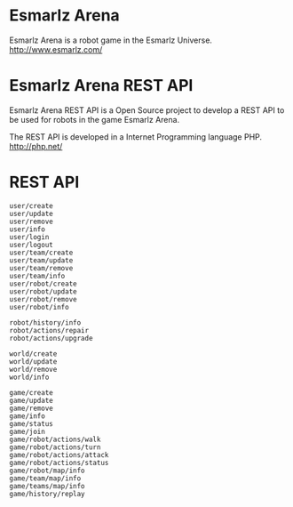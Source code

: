 # Esmarlz Arena
Esmarlz Arena is a robot game in the Esmarlz Universe.
http://www.esmarlz.com/

# Esmarlz Arena REST API
Esmarlz Arena REST API is a Open Source project to develop a REST API to be used for robots in the game Esmarlz Arena.

The REST API is developed in a Internet Programming language PHP.
http://php.net/

# REST API

    user/create
    user/update
    user/remove
    user/info
    user/login
    user/logout
    user/team/create
    user/team/update
    user/team/remove
    user/team/info
    user/robot/create
    user/robot/update
    user/robot/remove
    user/robot/info

    robot/history/info
    robot/actions/repair
    robot/actions/upgrade

    world/create
    world/update
    world/remove
    world/info

    game/create
    game/update
    game/remove
    game/info
    game/status
    game/join
    game/robot/actions/walk
    game/robot/actions/turn
    game/robot/actions/attack
    game/robot/actions/status
    game/robot/map/info
    game/team/map/info
    game/teams/map/info
    game/history/replay
    

